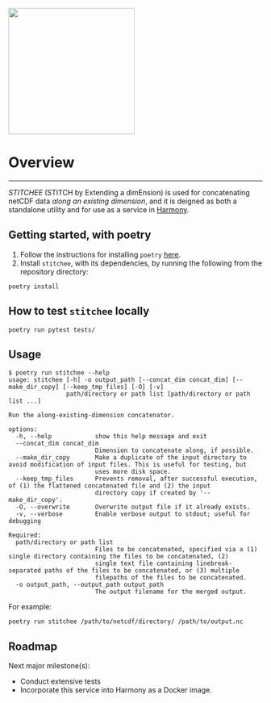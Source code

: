[<img src="https://github.com/danielfromearth/stitchee/assets/114174502/58052dfa-b6e1-49e5-96e5-4cb1e8d14c32" width="250"/>](stitchee_9_hex)

# Overview
_____

_STITCHEE_ (STITCH by Extending a dimEnsion) is used for concatenating netCDF data *along an existing dimension*,
and it is deigned as both a standalone utility and for use as a service in [Harmony](https://harmony.earthdata.nasa.gov/).

## Getting started, with poetry

1. Follow the instructions for installing `poetry` [here](https://python-poetry.org/docs/).
2. Install `stitchee`, with its dependencies, by running the following from the repository directory:

```shell
poetry install
```

## How to test `stitchee` locally

```shell
poetry run pytest tests/
```

## Usage

```shell
$ poetry run stitchee --help
usage: stitchee [-h] -o output_path [--concat_dim concat_dim] [--make_dir_copy] [--keep_tmp_files] [-O] [-v]
                path/directory or path list [path/directory or path list ...]

Run the along-existing-dimension concatenator.

options:
  -h, --help            show this help message and exit
  --concat_dim concat_dim
                        Dimension to concatenate along, if possible.
  --make_dir_copy       Make a duplicate of the input directory to avoid modification of input files. This is useful for testing, but
                        uses more disk space.
  --keep_tmp_files      Prevents removal, after successful execution, of (1) the flattened concatenated file and (2) the input
                        directory copy if created by '--make_dir_copy'.
  -O, --overwrite       Overwrite output file if it already exists.
  -v, --verbose         Enable verbose output to stdout; useful for debugging

Required:
  path/directory or path list
                        Files to be concatenated, specified via a (1) single directory containing the files to be concatenated, (2)
                        single text file containing linebreak-separated paths of the files to be concatenated, or (3) multiple
                        filepaths of the files to be concatenated.
  -o output_path, --output_path output_path
                        The output filename for the merged output.
```

For example:

```shell
poetry run stitchee /path/to/netcdf/directory/ /path/to/output.nc
```

## Roadmap
Next major milestone(s):
- Conduct extensive tests
- Incorporate this service into Harmony as a Docker image.
